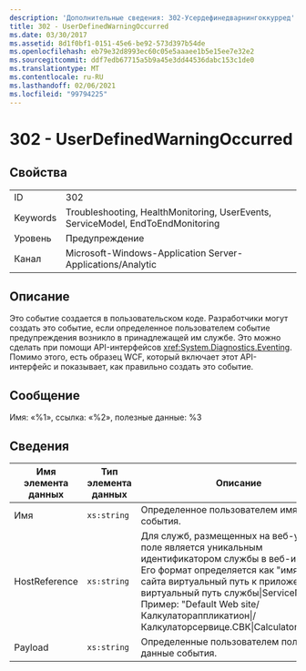 ```yaml
---
description: 'Дополнительные сведения: 302-Усердефинедварнингоккурред'
title: 302 - UserDefinedWarningOccurred
ms.date: 03/30/2017
ms.assetid: 8d1f0bf1-0151-45e6-be92-573d397b54de
ms.openlocfilehash: eb79e32d8993ec60c05e5aaaee1b5e15ee7e32e2
ms.sourcegitcommit: ddf7edb67715a5b9a45e3dd44536dabc153c1de0
ms.translationtype: MT
ms.contentlocale: ru-RU
ms.lasthandoff: 02/06/2021
ms.locfileid: "99794225"
---
```

# <a name="302---userdefinedwarningoccurred"></a>302 - UserDefinedWarningOccurred

## <a name="properties"></a>Свойства  
  
|||  
|-|-|  
|ID|302|  
|Keywords|Troubleshooting, HealthMonitoring, UserEvents, ServiceModel, EndToEndMonitoring|  
|Уровень|Предупреждение|  
|Канал|Microsoft-Windows-Application Server-Applications/Analytic|  
  
## <a name="description"></a>Описание  

 Это событие создается в пользовательском коде. Разработчики могут создать это событие, если определенное пользователем событие предупреждения возникло в принадлежащей им службе. Это можно сделать при помощи API-интерфейсов <xref:System.Diagnostics.Eventing>. Помимо этого, есть образец WCF, который включает этот API-интерфейс и показывает, как правильно создать это событие.  
  
## <a name="message"></a>Сообщение  

 Имя: «%1», ссылка: «%2», полезные данные: %3  
  
## <a name="details"></a>Сведения  
  
|Имя элемента данных|Тип элемента данных|Описание|  
|--------------------|--------------------|-----------------|  
|Имя|`xs:string`|Определенное пользователем имя события.|  
|HostReference|`xs:string`|Для служб, размещенных на веб-узле, это поле является уникальным идентификатором службы в веб-иерархии. Его формат определяется как "имя веб-сайта виртуальный путь к приложению&#124;виртуальный путь службы&#124;ServiceName". Пример: "Default Web site/Калкулатораппликатион&#124;/Калкулаторсервице.СВК&#124;CalculatorService".|  
|Payload|`xs:string`|Определенные пользователем полезные данные события.|
